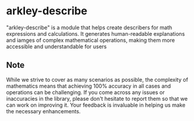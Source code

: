 # arkley-describe

"arkley-describe" is a module that helps create describers for math expressions and calculations. It generates human-readable explanations and iamges of complex mathematical operations, making them more accessible and understandable for users

## Note

While we strive to cover as many scenarios as possible, the complexity of mathematics means that achieving 100% accuracy in all cases and operations can be challenging. If you come across any issues or inaccuracies in the library, please don't hesitate to report them so that we can work on improving it. Your feedback is invaluable in helping us make the necessary enhancements.